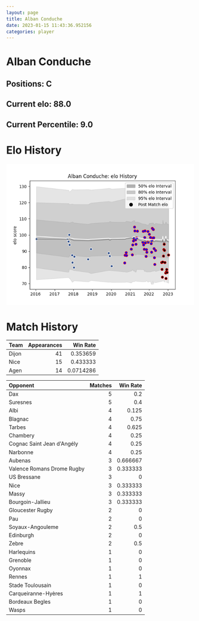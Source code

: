 ```yaml
---  
layout: page  
title: Alban Conduche  
date: 2023-01-15 11:43:36.952156  
categories: player  
---
```

# Alban Conduche

## Positions: C

## Current elo: 88.0

## Current Percentile: 9.0

# Elo History


![elo history](history_AlbanConduche.png)
# Match History


| Team   |   Appearances |   Win Rate |
|:-------|--------------:|-----------:|
| Dijon  |            41 |  0.353659  |
| Nice   |            15 |  0.433333  |
| Agen   |            14 |  0.0714286 |

| Opponent                   |   Matches |   Win Rate |
|:---------------------------|----------:|-----------:|
| Dax                        |         5 |   0.2      |
| Suresnes                   |         5 |   0.4      |
| Albi                       |         4 |   0.125    |
| Blagnac                    |         4 |   0.75     |
| Tarbes                     |         4 |   0.625    |
| Chambery                   |         4 |   0.25     |
| Cognac Saint Jean d'Angély |         4 |   0.25     |
| Narbonne                   |         4 |   0.25     |
| Aubenas                    |         3 |   0.666667 |
| Valence Romans Drome Rugby |         3 |   0.333333 |
| US Bressane                |         3 |   0        |
| Nice                       |         3 |   0.333333 |
| Massy                      |         3 |   0.333333 |
| Bourgoin-Jallieu           |         3 |   0.333333 |
| Gloucester Rugby           |         2 |   0        |
| Pau                        |         2 |   0        |
| Soyaux-Angouleme           |         2 |   0.5      |
| Edinburgh                  |         2 |   0        |
| Zebre                      |         2 |   0.5      |
| Harlequins                 |         1 |   0        |
| Grenoble                   |         1 |   0        |
| Oyonnax                    |         1 |   0        |
| Rennes                     |         1 |   1        |
| Stade Toulousain           |         1 |   0        |
| Carqueiranne-Hyères        |         1 |   1        |
| Bordeaux Begles            |         1 |   0        |
| Wasps                      |         1 |   0        |